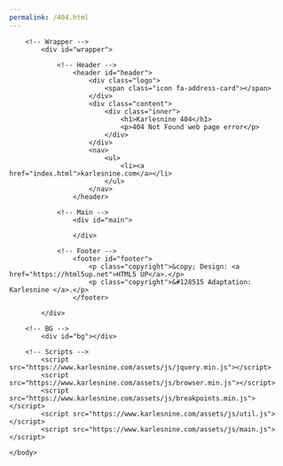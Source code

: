 ```yaml
---
permalink: /404.html
---
```

<!DOCTYPE HTML>
<!--
	Dimension by HTML5 UP
	html5up.net | @ajlkn
	Free for personal and commercial use under the CCA 3.0 license (html5up.net/license)
-->
<html lang="fr">
	<head>
		<title>Karlesnine</title>
		<meta charset="utf-8" />
		<meta name="description" content="Charles-Christian Croix. Mon parcour et mon cv. Manager / Sysadmin / Sysops / CloudOps / Devops / Infrastructure / Production / Architecte Cloud"> 
		<meta name="viewport" content="width=device-width, initial-scale=1, user-scalable=no" />
		<meta name=”robots” content="index, follow">
		<link rel="stylesheet" href="https://www.karlesnine.com/assets/css/main.css" />
		<noscript><link rel="stylesheet" href="https://www.karlesnine.com/assets/css/noscript.css" /></noscript>
	</head>
	<body class="is-preload">

		<!-- Wrapper -->
			<div id="wrapper">

				<!-- Header -->
					<header id="header">
						<div class="logo">
							<span class="icon fa-address-card"></span>
						</div>
						<div class="content">
							<div class="inner">
								<h1>Karlesnine 404</h1>
								<p>404 Not Found web page error</p>
							</div>
						</div>
						<nav>
							<ul>
								<li><a href="index.html">karlesnine.com</a></li>
							</ul>
						</nav>
					</header>

				<!-- Main -->
					<div id="main">

					</div>

				<!-- Footer -->
					<footer id="footer">
						<p class="copyright">&copy; Design: <a href="https://html5up.net">HTML5 UP</a>.</p>
						<p class="copyright">&#128515 Adaptation: Karlesnine </a>.</p>
					</footer>

			</div>

		<!-- BG -->
			<div id="bg"></div>

		<!-- Scripts -->
			<script src="https://www.karlesnine.com/assets/js/jquery.min.js"></script>
			<script src="https://www.karlesnine.com/assets/js/browser.min.js"></script>
			<script src="https://www.karlesnine.com/assets/js/breakpoints.min.js"></script>
			<script src="https://www.karlesnine.com/assets/js/util.js"></script>
			<script src="https://www.karlesnine.com/assets/js/main.js"></script>

	</body>
</html>
